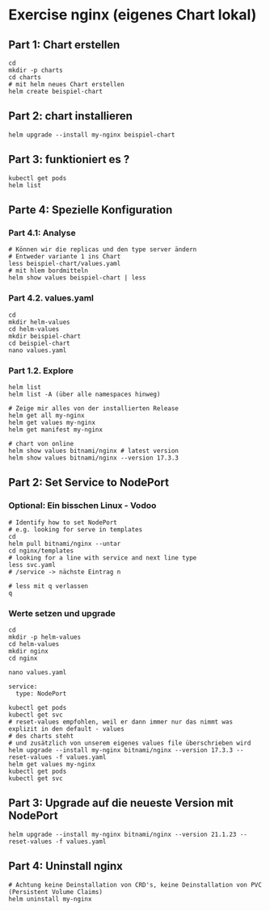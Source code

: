 # Exercise nginx (eigenes Chart lokal)

## Part 1: Chart erstellen 

```
cd
mkdir -p charts
cd charts
# mit helm neues Chart erstellen
helm create beispiel-chart
``` 

## Part 2: chart installieren 

```
helm upgrade --install my-nginx beispiel-chart
```

## Part 3: funktioniert es ?

```
kubectl get pods
helm list
```

## Parte 4: Spezielle Konfiguration 

### Part 4.1: Analyse 

```
# Können wir die replicas und den type server ändern
# Entweder variante 1 ins Chart
less beispiel-chart/values.yaml
# mit hlem bordmitteln
helm show values beispiel-chart | less
```

### Part 4.2. values.yaml 

```
cd
mkdir helm-values
cd helm-values
mkdir beispiel-chart
cd beispiel-chart
nano values.yaml
```



### Part 1.2. Explore 

```
helm list
helm list -A (über alle namespaces hinweg)
```

```
# Zeige mir alles von der installierten Release 
helm get all my-nginx 
helm get values my-nginx 
helm get manifest my-nginx
```

```
# chart von online
helm show values bitnami/nginx # latest version 
helm show values bitnami/nginx --version 17.3.3

```


## Part 2: Set Service to NodePort 

### Optional: Ein bisschen Linux - Vodoo 

```
# Identify how to set NodePort
# e.g. looking for serve in templates
cd
helm pull bitnami/nginx --untar
cd nginx/templates
# looking for a line with service and next line type
less svc.yaml
# /service -> nächste Eintrag n 
```

```
# less mit q verlassen
q
```

### Werte setzen und upgrade 

```
cd 
mkdir -p helm-values
cd helm-values
mkdir nginx
cd nginx
```

```
nano values.yaml
```

```
service:
  type: NodePort
```

```
kubectl get pods
kubectl get svc
# reset-values empfohlen, weil er dann immer nur das nimmt was explizit in den default - values
# des charts steht
# und zusätzlich von unserem eigenes values file überschrieben wird 
helm upgrade --install my-nginx bitnami/nginx --version 17.3.3 --reset-values -f values.yaml
helm get values my-nginx 
kubectl get pods
kubectl get svc 
```

## Part 3: Upgrade auf die neueste Version mit NodePort 


```
helm upgrade --install my-nginx bitnami/nginx --version 21.1.23 --reset-values -f values.yaml
```

## Part 4: Uninstall nginx 

```
# Achtung keine Deinstallation von CRD's, keine Deinstallation von PVC (Persistent Volume Claims) 
helm uninstall my-nginx 
```
